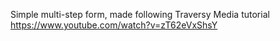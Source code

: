 Simple multi-step form, made following Traversy Media
tutorial https://www.youtube.com/watch?v=zT62eVxShsY
